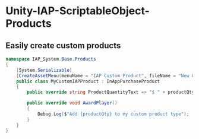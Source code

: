 # Unity-IAP-ScriptableObject-Products

## Easily create custom products

```C#
namespace IAP_System.Base.Products
{
    [System.Serializable]
    [CreateAssetMenu(menuName = "IAP Custom Product", fileName = "New Custom IAP Product")]
    public class MyCustomIAPProduct : InAppPurchaseProduct
    {
        public override string ProductQuantityText => "$ " + productQty;

        public override void AwardPlayer()
        {
            Debug.Log($"Add {productQty} to my custom product type");
        }
    }
}
```
